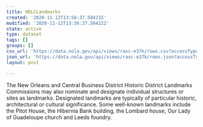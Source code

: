 ```yaml
---
title: HDLCLandmarks
created: '2020-11-12T13:56:37.584215'
modified: '2020-11-12T13:56:37.584222'
state: active
type: dataset
tags: []
groups: []
csv_url: 'https://data.nola.gov/api/views/raxc-e37k/rows.csv?accessType=DOWNLOAD'
json_url: 'https://data.nola.gov/api/views/raxc-e37k/rows.json?accessType=DOWNLOAD'
layout: post

---
```

<DIV STYLE="text-align:Left;"><DIV><P><SPAN>The New Orleans and Central Business District Historic District Landmarks Commissions may also nominate and designate individual structures or sites as landmarks.   Designated landmarks are typically of particular historic, architectural or cultural significance.  Some well-known landmarks include the Pitot House, the Hibernia Bank building, the Lombard house, Our Lady of Guadeloupe church and Leeds foundry.</SPAN></P></DIV></DIV>
